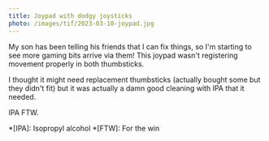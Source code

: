 ```yaml
---
title: Joypad with dodgy joysticks
photo: /images/tif/2023-03-10-joypad.jpg
---
```


My son has been telling his friends that I can fix things, so I'm starting to see more gaming bits arrive via them! This joypad wasn't registering movement properly in both thumbsticks.

I thought it might need replacement thumbsticks (actually bought some but they didn't fit) but it was actually a damn good cleaning with IPA that it needed.

IPA FTW.

*[IPA]: Isopropyl alcohol
*[FTW]: For the win
